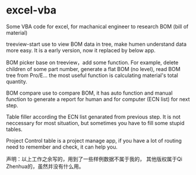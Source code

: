 # excel-vba
Some VBA code for excel, for machanical engineer to research BOM (bill of material)

treeview-start use to view BOM data in tree, make humen understand data more easy. It is a early version, now it replaced by below app. 

BOM picker base on treeview，add some function. For example, delete children of some part number, generate a flat BOM (no level), read BOM tree from Pro/E... the most useful function is calculating material's total quantity.

BOM compare use to compare BOM, it has auto function and manual function to generate a report for human and for computer (ECN list) for next step.

Table filler according the ECN list genarated from previous step. It is not neccessary for most situation, but sometimes you have to fill some stupid tables.

Project Control table is a project manage app, if you have a lot of routing need to remember and check, it can help you.

声明：以上工作之余写的，用到了一些样例数据不属于我的， 其他版权属于Qi Zhenhua的，虽然并没有什么用。

